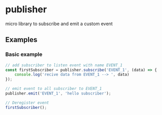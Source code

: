 # publisher
micro library to subscribe and emit a custom event

## Examples

### Basic example

```javascript
// add subscriber to listen event with name EVENT_1
const firstSubscriber = publisher.subscribe('EVENT_1', (data) => {
    console.log('recive data from EVENT_1 --> ', data)
});

// emit event to all subscriber to EVENT_1
publisher.emit('EVENT_1', 'hello subscriber');

// Deregister event
firstSubscriber();
```
